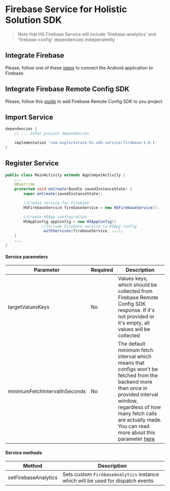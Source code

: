 # Firebase Service for Holistic Solution SDK

> Note that HS Firebase Service will include 'firebase-analytics' and 'firebase-config' dependencies independently

## Integrate Firebase

Please, follow one of these [steps](https://firebase.google.com/docs/android/setup#console) to connect the Android application to Firebase

## Integrate Firebase Remote Config SDK

Please, follow this [guide](https://firebase.google.com/docs/remote-config/use-config-android) to add Firebase Remote Config SDK to you project

## Import Service

```groovy
dependencies {
    // ... other project dependencies

    implementation 'com.explorestack.hs.sdk.service:firebase:1.0.1'
}
```

## Register Service 

```java
public class MainActivity extends AppCompatActivity {
    ...
    @Override
    protected void onCreate(Bundle savedInstanceState) {
        super.onCreate(savedInstanceState);

        //Create service for Firebase
        HSFirebaseService firebaseService = new HSFirebaseService();

        //Create HSApp configuration
        HSAppConfig appConfig = new HSAppConfig()
                //Include Firebase service to HSApp config
                .withServices(firebaseService, ...);      
    }
    ...
}
```

#### Service parameters

| Parameter                     | Required | Description                                                                                                                                                                                                                                                                                                                 |
|-------------------------------|----------|-----------------------------------------------------------------------------------------------------------------------------------------------------------------------------------------------------------------------------------------------------------------------------------------------------------------------------|
| targetValuesKeys              | No       | Values keys, which should be collected from Firebase Remote Config SDK response. If it's not provided or it's empty, all values will be collected                                                                                                                                                                           |
| minimumFetchIntervalInSeconds | No       | The default minimum fetch interval which means that configs won't be fetched from the backend more than once in provided interval window, regardless of how many fetch calls are actually made. You can read more about this parameter [here](https://firebase.google.com/docs/remote-config/use-config-android#throttling) |

#### Service methods

| Method               | Description                                                                     |
|----------------------|---------------------------------------------------------------------------------|
| setFirebaseAnalytics | Sets custom `FirebaseAnalytics` instance which will be used for dispatch events |